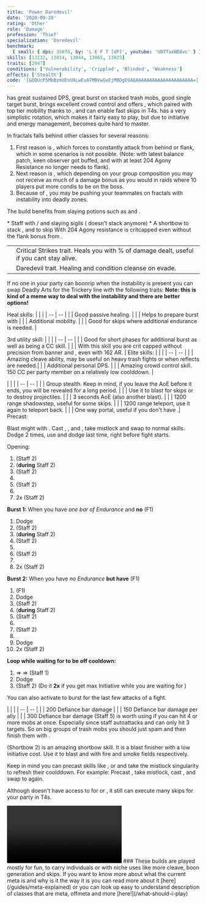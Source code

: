 ```yaml
---
title: 'Power Daredevil'
date: '2020-09-29'
rating: 'Other'
role: 'Damage'
profession: 'Thief'
specialization: 'Daredevil'
benchmark:
  { small: { dps: 35070, by: 'L E F T [dP]', youtube: 'UD7TaxND8vc' } }
skills: [13132, 13014, 13044, 13065, 13025]
traits: [2047]
conditions: ['Vulnerability', 'Crippled', 'Blinded', 'Weakness']
effects: ['Stealth']
code: '[&DQUcPSMbBzmUEoUALwEvATMBVwGwEjMBDgEOAQAAAAAAAAAAAAAAAAAAAAA=]'
---
```


<Specialization name="Daredevil" text="Power Daredevil"/> has great sustained DPS, great burst on stacked trash mobs, good single target burst, brings excellent crowd control and offers <Effect name="Stealth"/>, which paired with top tier mobility thanks to <Skill id="13025"/>, <Skill id="13002"/> and <Skill id="13064"/> can enable fast skips in T4s. <Specialization name="Daredevil"/> has a very simplistic rotation, which makes it fairly easy to play, but due to initiative and energy management, <Specialization name="Daredevil"/>  becomes quite hard to master.

In fractals <Specialization name="Daredevil"/> falls behind other classes for several reasons:
1. First reason is <Trait id="1268"/>, which forces <Specialization name="Daredevil"/> to constantly attack from behind or flank, which in some scenarios is not possible. (Note: with latest balance patch, keen observer got buffed, and with at least 204 Agony Resistance <Specialization name="Daredevil"/> no longer needs to flank). 
2. Next reason is <Trait id="1257"/>, which depending on your group composition you may not receive as much of a damage bonus as you would in raids where 10 players put more condis to be on the boss.
3. Because of <Trait id="2047"/>, you may be pushing your teammates on fractals with <Instability name="Social Awkwardness"/> instability into deadly zones.

The build benefits from slaying potions such as <Item id="50082"/> and <Item name="Impact" type="Sigil"/>.

<Divider text="Equipment"/>
<Tabs>
<Tab title = "162 AGONY RESISTANCE">
<Grid>
<GridItem sm="4">
<Armor weight="Medium" helmId="48087" helmRuneId="24836" helmRuneCount="6" helmAffix="Berserker" helmRune="Scholar" shouldersId="48089" shouldersRuneId="24836" shouldersRuneCount="6" shouldersAffix="Berserker" shouldersRune="Scholar" coatId="48085" coatRuneId="24836" coatRuneCount="6" coatAffix="Berserker" coatRune="Scholar" glovesId="48086" glovesRuneId="24836" glovesRuneCount="6" glovesAffix="Berserker" glovesRune="Scholar" leggingsId="48088" leggingsRuneId="24836" leggingsRuneCount="6" leggingsAffix="Berserker" leggingsRune="Scholar" bootsId="48084" bootsRuneId="24836" bootsRuneCount="6" bootsAffix="Berserker" bootsRune="Scholar" helmInfusionId="49432" shouldersInfusionId="49432" coatInfusionId="49432" glovesInfusionId="49432" leggingsInfusionId="49432" bootsInfusionId="49432"/>
</GridItem>

<GridItem sm="4">
<Weapons weapon1MainId="46773" weapon1MainSigil1Id="24615" weapon1MainSigil2Id="24868" weapon1MainType="Staff" weapon1MainAffix="Berserker" weapon1MainSigil1="Force" weapon1MainSigil2="Impact" weapon1MainInfusion1Id="49432" weapon1OffInfusionId="49432"/>

<Card title="Alternative weapons">
* Staff with <Item id="36053" disableText/> / <Item id="24615" disableText/> and slaying sigils  
  (<Item id="36054"/> doesn't stack anymore)
* A shortbow to stack <Boon name="Might"/>, <Effect name="Stealth"/> and to skip
</Card>
</GridItem>

<GridItem sm="4">
<BackAndTrinkets backItemId="79830" backItemAffix="Berserker" accessory1Id="39233" accessory1Affix="Berserker" accessory2Id="39232" accessory2Affix="Berserker" amuletId="39273" amuletAffix="Berserker" ring1Id="75669" ring1Affix="Berserker" ring2Id="76024" ring2Affix="Berserker" backItemInfusion1Id="49432" backItemInfusion2Id="49432" accessory1InfusionId="49432" accessory2InfusionId="49432" ring1Infusion1Id="49432" ring1Infusion2Id="49432" ring1Infusion3Id="49432" ring2Infusion1Id="49432" ring2Infusion2Id="49432" ring2Infusion3Id="49432"/>

<Consumables foodId="41569" utilityId="67530" infusionId="37131"/>
</GridItem>
</Grid>
With 204 Agony resistance <Specialization name="Daredevil"/> is critcapped even without the flank bonus from <Trait id="1268"/>.
</Tab>

</Tabs>


<Divider text="Build"/>

<Grid>
<GridItem sm="7">
<Traits traits1="Deadly Arts" traits1Selected="Dagger Training, Revealed Training, Executioner" traits2="Critical Strikes" traits2Selected="Twin Fangs, Practiced Tolerance, No Quarter" traits3="Daredevil" traits3Selected="Marauders Resilience, Havoc Specialist, Bounding Dodger"/>

<Card title="Alternative traits">

| | |
| -- | -- |
| <Trait id="1702" size="big" disableText/> | Critical Strikes trait. Heals you with % of damage dealt, useful if you cant stay alive.|
| <Trait id="2023" size="big" disableText/> | Daredevil trait. Healing and condition cleanse on evade.  |

If no one in your party can boonrip when the <Instability name="No Pain, No Gain"/> instability is present you can swap Deadly Arts for the Trickery line with the following traits: 
<Traits unembossed traits1="Trickery" traits1Id="44" traits1SelectedIds="1163,1277,1158"/>
<Message>
**Note: this is kind of a meme way to deal with the instability and there are better options!**
</Message>

</Card>

</GridItem>

<GridItem sm="5">
<Skills healId="" utility1Id="" utility2Id="30868" utility3Id="13046" eliteId=""/>
<Card title="Alternative skills">

Heal skills:
| | |
| -- | -- |
| <Skill id="13050" size="big" disableText/> | Good passive healing. |
| <Skill id="13027" size="big" disableText/> | Helps to prepare burst with <Trait id="1704"/> |
| <Skill id="13021" size="big" disableText/> | Additional mobility. |
| <Skill id="30400" size="big" disableText/> | Good for skips where additional endurance is needed. |



3rd utility skill:
| | |
| -- | -- |
| <Skill id="13057" size="big" disableText/> | Good for short phases for additional burst as well as being a CC skill. |
| <Skill id="13062" size="big" disableText/> | With this skill you are crit capped without precision from banner and <Trait id="1268"/>, even with 162 AR. |
Elite skills:
| | |
| -- | -- |
| <Skill id="13085" size="big" disableText/> | Amazing cleave ability, may be useful on heavy trash fights or when reflects are needed.|
| <Skill id="13082" size="big" disableText/> | Additional personal DPS.  |
| <Skill id="13132" size="big" disableText/> | Amazing crowd control skill. 150 CC per party member on a relatively low coolddown. |


</Card>

<Card title="Usefull skills for skips">
| | |
| -- | -- |
| <Skill id="13117" size="big" disableText/> | Group stealth. Keep in mind, if you leave the AoE before it ends, you will be revealed for a long period. |
| <Skill id="13065" size="big" disableText/> | Use it to blast <Effect name="Stealth"/> for skips or to destroy projectiles. |
| <Skill id="13044" size="big" disableText/> | 3 seconds AoE <Effect name="Stealth"/> (also another blast). |
| <Skill id="13064" size="big" disableText/> | 1200 range shadowstep, useful for some skips. |
| <Skill id="13002" size="big" disableText/> | 1200 range teleport, use it again to teleport back. |
| <Skill id="13038" size="big" disableText/> | One way portal, useful if you don't have <Item id="78978"/>.|

</Card>

</GridItem>
</Grid>


<Divider text="Details"/>

<Grid>
<GridItem sm="7">
<Card title="Rotation">
Precast:

Blast might with <Skill id="13041"/>. Cast <Skill id="13037"/>,  <Skill id="13055"/>, <Skill id="13096"/> and <Skill id="13082"/>, take mistlock and swap to normal skills. Dodge 2 times, use <Skill id="13027"/> and dodge last time, right before fight starts.

Opening:

1. <Skill id="29911"/> (Staff 2)
2. <Skill id="13046"/> (**during** Staff 2)
3. <Skill id="29911"/> (Staff 2)
4. <Skill id="30868"/> 
5. <Skill id="29911"/> (Staff 2)
6. <Skill id="30693"/>
7. <Skill id="29911"/> 2x (Staff 2)

**Burst 1:** When you have _one bar of Endurance_ and **no** <Skill id="55031"/> (F1)

1. Dodge
2. <Skill id="29911"/> (Staff 2)
3. <Skill id="13046"/> (**during** Staff 2)
4. <Skill id="29911"/> (Staff 2)
5. <Skill id="30868"/> 
6. <Skill id="29911"/> (Staff 2)
7. <Skill id="30693"/> 
8. <Skill id="29911"/> 2x (Staff 2)

**Burst 2:** When you have _no Endurance_ **but have** <Skill id="55031"/> (F1)

1. <Skill id="55031"/> (F1)
2. Dodge
3. <Skill id="29911"/> (Staff 2)
4. <Skill id="13046"/> (**during** Staff 2)
5. <Skill id="29911"/> (Staff 2)
6. <Skill id="30868"/>
7. <Skill id="29911"/> (Staff 2)
8. <Skill id="30693"/>
9. Dodge
10. <Skill id="29911"/> 2x (Staff 2)

**Loop while waiting for <Skill id="13046"/> to be off cooldown:**

1. <Skill id="30614"/> => <Skill id="30135" disableText/> => <Skill id="30434" disableText/> (Staff 1)
2. Dodge
3. <Skill id="29911"/> (Staff 2) (Do it **2x** if you get max Initiative while you are waiting for <Skill id="13046"/>)

You can also activate <Skill id="13046"/> to burst for the last few attacks of a fight.
</Card>
</GridItem>

<GridItem sm="5">
<Card title="CC skills">
| | |
| -- | -- |
| <Skill id="30693"/> | 200 Defiance bar damage |
| <Skill id="13132"/> | 150 Defiance bar damage per ally |
| <Skill id="13057"/> | 300 Defiance bar damage
</Card>
<Card title="Tips">
<Skill id="30597"/> (Staff 5) is worth using if you can hit 4 or more mobs at once. Especially since staff autoattacks and <Skill id="29911"/> can only hit 3 targets. So on big groups of trash mobs you should just spam <Skill id="30597"/> and then finish them with <Skill id="13085"/>.

<Skill id="13041"/> (Shortbow 2) is an amazing shortbow skill. It is a blast finisher with a low initiative cost. Use it to blast <Boon name="Might"/> and <Effect name="Stealth"/> with fire and smoke fields respectively.

Keep in mind you can precast skills like <Skill id="13037"/>, <Skill id="13082"/> or <Skill id="13132"/> and take the mistlock singularity to refresh their coolddown. For example: Precast <Skill id="13082"/>, take mistlock, cast <Skill id="13132"/>, and swap to <Skill id="13082"/> again.

Although <Specialization name="Daredevil"/> doesn't have access to  <Effect name="Superspeed"/> for <Item id="85244"/> or <Item id="49940"/>, it still can execute many skips for your party in T4s.

<Video title="Thief Skips T4s" youtube="Alpgs_GaZV0"/>


</Card>
</GridItem>
</Grid>

<Divider text="Disclaimer"/>
### These builds are played mostly for fun, to carry individuals or with niche uses like more cleave, boon generation and skips. If you want to know more about what the current meta is and why is it the way it is you can read more about it [here](/guides/meta-explained) or you can look up easy to understand description of classes that are meta, offmeta and more [here!](/what-should-i-play)
